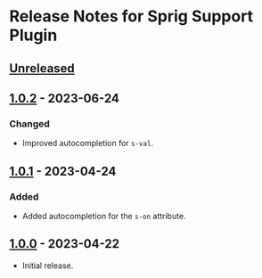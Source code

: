 # Release Notes for Sprig Support Plugin

## [Unreleased]

## [1.0.2] - 2023-06-24

### Changed
- Improved autocompletion for `s-val`.

## [1.0.1] - 2023-04-24

### Added
- Added autocompletion for the `s-on` attribute.

## [1.0.0] - 2023-04-22
- Initial release.

[Unreleased]: https://github.com/putyourlightson/intellij-sprig-support/compare/v1.0.2...HEAD
[1.0.2]: https://github.com/putyourlightson/intellij-sprig-support/compare/v1.0.1...v1.0.2
[1.0.1]: https://github.com/putyourlightson/intellij-sprig-support/compare/v1.0.0...v1.0.1
[1.0.0]: https://github.com/putyourlightson/intellij-sprig-support/commits/v1.0.0
